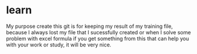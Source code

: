 # learn
My purpose create this git is for keeping my result of my training file, because I always lost my file that I sucessfully created or when I solve some problem with excel formula
if you get something from this that can help you with your work or study, it will be very nice.
